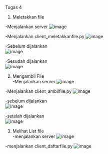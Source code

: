 Tugas 4

1.  Meletakkan file 

-Menjalankan server
![image](https://user-images.githubusercontent.com/37465687/77454144-b904c200-6e2a-11ea-91fe-c801ae3d1d53.png)

-Menjalankan client_meletakkanfile.py
![image](https://user-images.githubusercontent.com/37465687/77454316-f0736e80-6e2a-11ea-98a7-2b71df95ed81.png)

-Sebelum dijalankan
<br> ![image](https://user-images.githubusercontent.com/37465687/77454256-ddf93500-6e2a-11ea-8fd8-876ad28b87e2.png)

-Sesudah dijalankan
<br> ![image](https://user-images.githubusercontent.com/37465687/77454363-fff2b780-6e2a-11ea-8a38-fce5a5348371.png)

2. Mengambil File
<br> -Menjalankan server
![image](https://user-images.githubusercontent.com/37465687/77454144-b904c200-6e2a-11ea-91fe-c801ae3d1d53.png)

-Menjalankan client_ambilfile.py
![image](https://user-images.githubusercontent.com/37465687/77454604-552ec900-6e2b-11ea-944f-f29603fce375.png)


-sebelum dijalankan
<br>![image](https://user-images.githubusercontent.com/37465687/77455317-41d02d80-6e2c-11ea-97c1-b211d1788a96.png)

-setelah dijalankan
<br>![image](https://user-images.githubusercontent.com/37465687/77454637-62e44e80-6e2b-11ea-9e7e-62525d1171b8.png)


3. Melihat List file
<br> -menjalankan server
![image](https://user-images.githubusercontent.com/37465687/77454144-b904c200-6e2a-11ea-91fe-c801ae3d1d53.png)

-menjalankan client_daftarfile.py
![image](https://user-images.githubusercontent.com/37465687/77454731-84453a80-6e2b-11ea-87dd-401a3ce6bb6e.png)

